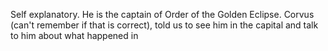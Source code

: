 Self explanatory. He is the captain of Order of the Golden Eclipse. Corvus (can't remember if that is correct), told us to see him in the capital and talk to him about what happened in 